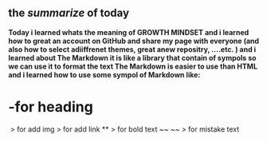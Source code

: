 ## the _summarize_ of today

**Today i learned whats the meaning of GROWTH MINDSET and i learned how to great an account on GitHub and share my page with everyone
(and also how to select adiiffrenet themes, great anew repositry, ....etc. )
and i learned about The Markdown it is like a library that contain of sympols so we can use it to format the text
The Markdown is easier to use than HTML and i learned how to use some sympol of Markdown like:**
# -for heading
![]() > for add img
[]() > for add link
**  > for bold text
~~ ~~ > for mistake text
